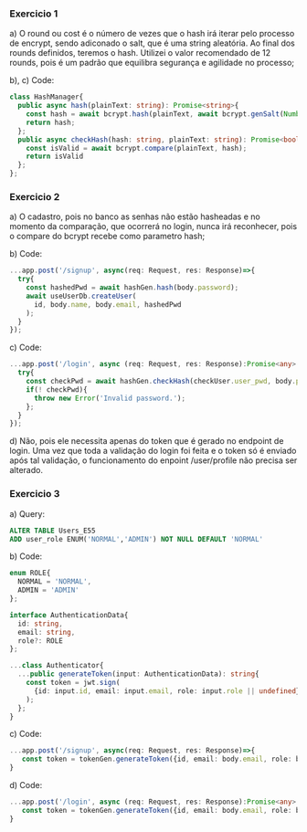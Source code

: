 ### Exercicio 1

a) O round ou cost é o número de vezes que o hash irá iterar pelo processo de encrypt, sendo adiconado o salt, que é uma string aleatória. Ao final dos rounds definidos, teremos o hash. Utilizei o valor recomendado de 12 rounds, pois é um padrão que equilibra segurança e agilidade no processo;

b), c) Code:
~~~typescript
class HashManager{
  public async hash(plainText: string): Promise<string>{
    const hash = await bcrypt.hash(plainText, await bcrypt.genSalt(Number(process.env.BCRYPT_COST)));
    return hash;
  };
  public async checkHash(hash: string, plainText: string): Promise<boolean>{
    const isValid = await bcrypt.compare(plainText, hash);
    return isValid
  };
};
~~~

### Exercicio 2

a) O cadastro, pois no banco as senhas não estão hasheadas e no momento da comparação, que ocorrerá no login, nunca irá reconhecer, pois o compare do bcrypt recebe como parametro hash;

b) Code:
~~~typescript
...app.post('/signup', async(req: Request, res: Response)=>{
  try{
    const hashedPwd = await hashGen.hash(body.password);
    await useUserDb.createUser(
      id, body.name, body.email, hashedPwd
    );
  }
});
~~~

c) Code:
~~~typescript
...app.post('/login', async (req: Request, res: Response):Promise<any> =>{
  try{
    const checkPwd = await hashGen.checkHash(checkUser.user_pwd, body.password);
    if(! checkPwd){
      throw new Error('Invalid password.');
    };
  }
});
~~~

d) Não, pois ele necessita apenas do token que é gerado no endpoint de login. Uma vez que toda a validação do login foi feita e o token só é enviado após tal validação, o funcionamento do enpoint /user/profile não precisa ser alterado.

### Exercicio 3

a) Query:
~~~sql
ALTER TABLE Users_E55 
ADD user_role ENUM('NORMAL','ADMIN') NOT NULL DEFAULT 'NORMAL'
~~~ 

b) Code:
~~~typescript
enum ROLE{
  NORMAL = 'NORMAL',
  ADMIN = 'ADMIN'
};

interface AuthenticationData{
  id: string,
  email: string,
  role?: ROLE
};

...class Authenticator{
  ...public generateToken(input: AuthenticationData): string{
    const token = jwt.sign(
      {id: input.id, email: input.email, role: input.role || undefined}, 
    );
  };
}
~~~

c) Code:
~~~typescript
...app.post('/signup', async(req: Request, res: Response)=>{
   const token = tokenGen.generateToken({id, email: body.email, role: body.role});
}
~~~

d) Code:
~~~typescript
...app.post('/login', async (req: Request, res: Response):Promise<any> =>{
   const token = tokenGen.generateToken({id, email: body.email, role: body.role});
}
~~~



